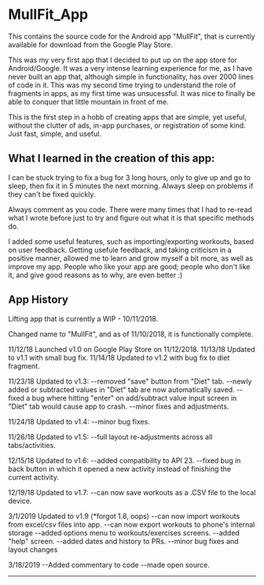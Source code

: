 # MullFit_App
This contains the source code for the Android app "MullFit", that is currently available for download from the Google Play Store.

This was my very first app that I  decided to put up on the app store for Android/Google. It was a very intense learning experience for me, as I have never built an app that, although simple in functionality, has over 2000 lines of code in it. 
This was my second time trying to understand the role of fragments in apps, as my first time was unsucessful. It was nice to finally be able to conquer that little mountain in front of me. 

This is the first step in a hobb of creating apps that are simple, yet useful, without the clutter of ads, in-app purchases, or registration of some kind. Just fast, simple, and useful.

What I learned in the creation of this app:
-------------------------------------------------------------------------------------
I can be stuck trying to fix a bug for 3 long hours, only to give up and go to sleep, then fix it in 5 minutes the next morning.
Always sleep on problems if they can't be fixed quickly.

Always comment as you code. There were many times that I had to re-read what I wrote before just to try and figure out what it is that specific methods do.

I added some useful features, such as importing/exporting workouts, based on user feedback. Getting usefule feedback, and taking criticism in a positive manner, allowed me to learn and grow myself a bit more, as well as improve my app.
People who like your app are good; people who don't like it, and give good reasons as to why, are even better :)

App History
-------------------------------------------------------------------------------------
Lifting app that is currently a WIP - 10/11/2018.

Changed name to "MullFit", and as of 11/10/2018, it is functionally complete.
        
11/12/18 Launched v1.0 on Google Play Store on 11/12/2018.
11/13/18 Updated to v1.1 with small bug fix.
11/14/18 Updated to v1.2 with bug fix to diet fragment.

11/23/18 Updated to v1.3: --removed "save" button from "Diet" tab.
               --newly added or subtracted values in "Diet" tab are now automatically saved.
               --fixed a bug where hitting "enter" on add/subtract value input screen
                   in "Diet" tab would cause app to crash.
               --minor fixes and adjustments.
               
11/24/18 Updated to v1.4: --minor bug fixes.

11/26/18 Updated to v1.5: --full layout re-adjustments across all tabs/activities.

12/15/18 Updated to v1.6: --added compatibility to API 23. 
                 --fixed bug in back button in which it opened a new activity
                   instead of finishing the current activity.
                   
12/19/18 Updated to v1.7: --can now save workouts as a .CSV file to the local device.

3/1/2019 Updated to v1.9 (*forgot 1.8, oops)
               --can now import workouts from excel/csv files into app.
               --can now export workouts to phone's internal storage
               --added options menu to workouts/exercises screens.
               --added "help" screen.
               --added dates and history to PRs.
               --minor bug fixes and layout changes
               
 3/18/2019 --Added commentary to code
           --made open source.
           
-------------------------------------------------------------------------------------

